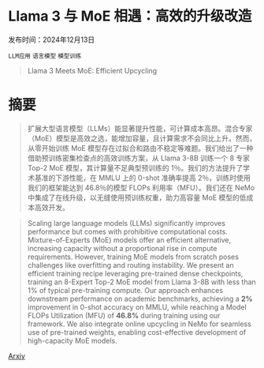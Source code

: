 # Llama 3 与 MoE 相遇：高效的升级改造

发布时间：2024年12月13日

`LLM应用` `语言模型` `模型训练`

> Llama 3 Meets MoE: Efficient Upcycling

# 摘要

> 扩展大型语言模型（LLMs）能显著提升性能，可计算成本高昂。混合专家（MoE）模型是高效之选，能增加容量，且计算需求不会同比上升。然而，从零开始训练 MoE 模型存在过拟合和路由不稳定等难题。我们给出了一种借助预训练密集检查点的高效训练方案，从 Llama 3-8B 训练一个 8 专家 Top-2 MoE 模型，其计算量不足典型预训练的 1％。我们的方法提升了学术基准的下游性能，在 MMLU 上的 0-shot 准确率提高 2％，训练时使用我们的框架能达到 46.8％的模型 FLOPs 利用率（MFU）。我们还在 NeMo 中集成了在线升级，以无缝使用预训练权重，助力高容量 MoE 模型的低成本高效开发。

> Scaling large language models (LLMs) significantly improves performance but comes with prohibitive computational costs. Mixture-of-Experts (MoE) models offer an efficient alternative, increasing capacity without a proportional rise in compute requirements. However, training MoE models from scratch poses challenges like overfitting and routing instability. We present an efficient training recipe leveraging pre-trained dense checkpoints, training an 8-Expert Top-2 MoE model from Llama 3-8B with less than $1\%$ of typical pre-training compute. Our approach enhances downstream performance on academic benchmarks, achieving a $\textbf{2%}$ improvement in 0-shot accuracy on MMLU, while reaching a Model FLOPs Utilization (MFU) of $\textbf{46.8%}$ during training using our framework. We also integrate online upcycling in NeMo for seamless use of pre-trained weights, enabling cost-effective development of high-capacity MoE models.

[Arxiv](https://arxiv.org/abs/2412.09952)
